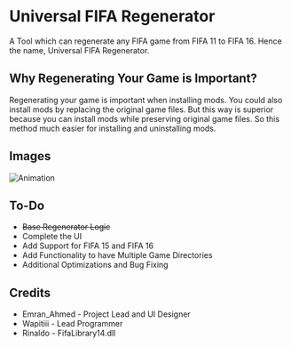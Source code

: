 # Universal FIFA Regenerator
A Tool which can regenerate any FIFA game from FIFA 11 to FIFA 16. Hence the name, Universal FIFA Regenerator.
## Why Regenerating Your Game is Important?
Regenerating your game is important when installing mods. You could also install mods by replacing the original game files. But this way is superior because you can install mods while preserving original game files. So this method much easier for installing and uninstalling mods.
## Images
![Animation](https://user-images.githubusercontent.com/39195287/213336982-fe4d1503-07ab-4896-9b73-d2f912e82888.gif)
## To-Do
* ~~Base Regenerator Logic~~
* Complete the UI
* Add Support for FIFA 15 and FIFA 16
* Add Functionality to have Multiple Game Directories
* Additional Optimizations and Bug Fixing
## Credits
* Emran_Ahmed - Project Lead and UI Designer
* Wapitiii - Lead Programmer
* Rinaldo - FifaLibrary14.dll
